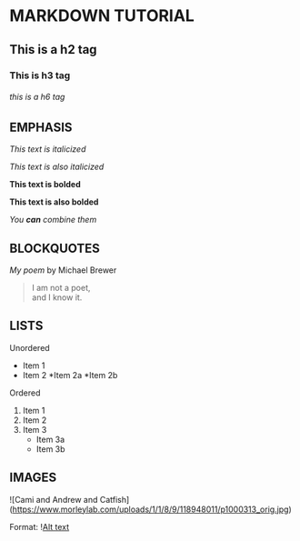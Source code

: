 # MARKDOWN TUTORIAL

## This is a h2 tag

### This is h3 tag

###### this is a h6 tag

## EMPHASIS 

_This text is italicized_

*This text is also italicized*

**This text is bolded**

__This text is also bolded__

_You **can** combine them_

## BLOCKQUOTES

_My poem_ by Michael Brewer

>I am not a poet, \
>and I know it.

## LISTS

Unordered
* Item 1
* Item 2
	*Item 2a
	*Item 2b

Ordered 
1. Item 1
2. Item 2
3. Item 3
	* Item 3a
	* Item 3b

## IMAGES

![Cami and Andrew and Catfish] (https://www.morleylab.com/uploads/1/1/8/9/118948011/p1000313_orig.jpg)

Format: \![Alt text](url)
